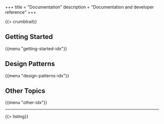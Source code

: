 +++
title = "Documentation"
description = "Documentation and developer reference"
+++

{{> crumbtrail}}

## Getting Started

{{menu "getting-started-idx"}}

## Design Patterns

{{menu "design-patterns-idx"}}

## Other Topics

{{menu "other-idx"}}

---

{{> listing}}
